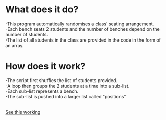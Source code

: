 <h1> What does it do? </h1>
-This program automatically randomises a class' seating arrangement. <br>
-Each bench seats 2 students and the number of benches depend on the number of students. <br>
-The list of all students in the class are provided in the code in the form of an array.
<br>
<h1>How does it work?</h1>
-The script first shuffles the list of students provided. <br>
-A loop then groups the 2 students at a time into a sub-list. <br>
-Each sub-list represents a bench. <br>
-The sub-list is pushed into a larger list called "positions" <br> <br>

[See this working](https://npsboy.github.io/seating_randomiser/)   
